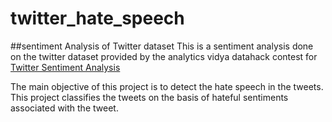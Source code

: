 # twitter_hate_speech

##sentiment Analysis of Twitter dataset
This is a sentiment analysis done on the twitter dataset provided by the analytics vidya datahack contest for [Twitter Sentiment Analysis](https://datahack.analyticsvidhya.com/contest/practice-problem-twitter-sentiment-analysis/)

The main objective of this project is to detect the hate speech in the tweets. This
project classifies the tweets on the basis of hateful sentiments associated with the
tweet.

